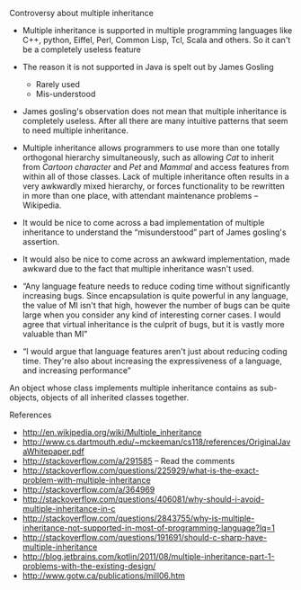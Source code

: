 Controversy about multiple inheritance

- Multiple inheritance is supported in multiple programming languages
  like C++, python, Eiffel, Perl, Common Lisp, Tcl, Scala and others. So
  it can't be a completely useless feature

- The reason it is not supported in Java is spelt out by James Gosling

  - Rarely used
  - Mis-understood

- James gosling's observation does not mean that multiple inheritance is
  completely useless. After all there are many intuitive patterns that
  seem to need multiple inheritance.

- Multiple inheritance allows programmers to use more than one totally
  orthogonal hierarchy simultaneously, such as allowing *Cat* to inherit
  from *Cartoon character* and *Pet* and *Mammal* and access features
  from within all of those classes. Lack of multiple inheritance often
  results in a very awkwardly mixed hierarchy, or forces functionality
  to be rewritten in more than one place, with attendant maintenance
  problems – Wikipedia.

- It would be nice to come across a bad implementation of multiple
  inheritance to understand the “misunderstood” part of James gosling's
  assertion.

- It would also be nice to come across an awkward implementation, made
  awkward due to the fact that multiple inheritance wasn't used.

- “Any language feature needs to reduce coding time without
  significantly increasing bugs. Since encapsulation is quite powerful
  in any language, the value of MI isn't that high, however the number
  of bugs can be quite large when you consider any kind of interesting
  corner cases. I would agree that virtual inheritance is the culprit of
  bugs, but it is vastly more valuable than MI”

- “I would argue that language features aren't just about reducing
  coding time. They're also about increasing the expressiveness of a
  language, and increasing performance”

An object whose class implements multiple inheritance contains as
sub-objects, objects of all inherited classes together.

References

- <http://en.wikipedia.org/wiki/Multiple_inheritance>
- <http://www.cs.dartmouth.edu/~mckeeman/cs118/references/OriginalJavaWhitepaper.pdf>
- <http://stackoverflow.com/a/291585> – Read the comments
- <http://stackoverflow.com/questions/225929/what-is-the-exact-problem-with-multiple-inheritance>
- <http://stackoverflow.com/a/364969>
- <http://stackoverflow.com/questions/406081/why-should-i-avoid-multiple-inheritance-in-c>
- <http://stackoverflow.com/questions/2843755/why-is-multiple-inheritance-not-supported-in-most-of-programming-language?lq=1>
- <http://stackoverflow.com/questions/191691/should-c-sharp-have-multiple-inheritance>
- <http://blog.jetbrains.com/kotlin/2011/08/multiple-inheritance-part-1-problems-with-the-existing-design/>
- <http://www.gotw.ca/publications/mill06.htm>
